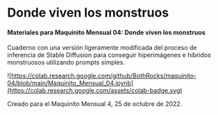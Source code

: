 # Donde viven los monstruos
#### Materiales para Maquinito Mensual 04: Donde viven los monstruos


Cuaderno con una versión ligeramente modificada del proceso de inferencia de Stable Diffusion para conseguir hiperimágenes e híbridos monstruosos utilizando prompts simples.

![https://colab.research.google.com/github/BothRocks/maquinito-04/blob/main/Maquinito_Mensual_04.ipynb](https://colab.research.google.com/assets/colab-badge.svg)

Creado para el Maquinito Mensual 4, 25 de octubre de 2022.